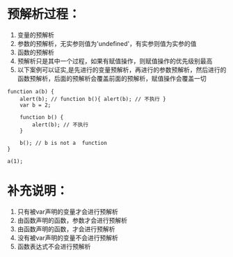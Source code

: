 # 预解析过程：
1. 变量的预解析
2. 参数的预解析，无实参则值为'undefined'，有实参则值为实参的值
3. 函数的预解析
4. 预解析只是其中一个过程，如果有赋值操作，则赋值操作的优先级别最高
5. 以下案例可以证实,是先进行的变量预解析，再进行的参数预解析，然后进行的函数预解析，后面的预解析会覆盖前面的预解析，赋值操作会覆盖一切
```
function a(b) {
    alert(b); // function b(){ alert(b); // 不执行 }
    var b = 2;

    function b() {
        alert(b); // 不执行
    }

    b(); // b is not a  function
}

a(1);
```
# 补充说明：
1. 只有被var声明的变量才会进行预解析
2. 由函数声明的函数，参数才会进行预解析
3. 由函数声明的函数，才会进行预解析
4. 没有被var声明的变量不会进行预解析
5. 函数表达式不会进行预解析